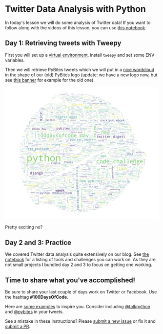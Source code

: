 # Twitter Data Analysis with Python

In today's lesson we will do some analysis of Twitter data! If you want to follow along with the videos of this lesson, you can use [this notebook](https://github.com/talkpython/100daysofcode-with-python-course/blob/master/days/58-60-twitter-api/twitter-api.ipynb).

## Day 1: Retrieving tweets with Tweepy

First you will set up a [virtual environment](https://pybit.es/the-beauty-of-virtualenv.html), install `tweepy` and set some ENV variables.

Then we will retrieve PyBites tweets which we will put in a [nice wordcloud](https://github.com/amueller/word_cloud) in the shape of our (old) PyBites logo (update: we have a new logo now, but see [this banner](https://pybit.es/articles/decorators-by-example/) for example for the old one).

![pybites wordcloud](wordcloud-image.png)

Pretty exciting no?

## Day 2 and 3: Practice

We covered Twitter data analysis quite extensively on our blog. See [the notebook](https://github.com/talkpython/100daysofcode-with-python-course/blob/master/days/58-60-twitter-api/twitter-api.ipynb) for a listing of tools and challenges you can work on. As they are not small projects I bundled day 2 and 3 to focus on getting one working.

## Time to share what you've accomplished!

Be sure to share your last couple of days work on Twitter or Facebook. Use the hashtag **#100DaysOfCode**.

Here are [some examples](https://twitter.com/search?q=%23100DaysOfCode) to inspire you. Consider including [@talkpython](https://twitter.com/talkpython) and [@pybites](https://twitter.com/pybites) in your tweets.

See a mistake in these instructions? Please [submit a new issue](https://github.com/talkpython/100daysofcode-with-python-course/issues) or fix it and [submit a PR](https://github.com/talkpython/100daysofcode-with-python-course/pulls).
